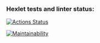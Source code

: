 ### Hexlet tests and linter status:

[![Actions Status](https://github.com/ritailchenko/backend-project-lvl2/workflows/hexlet-check/badge.svg)](https://github.com/ritailchenko/backend-project-lvl2/actions)

[![Maintainability](https://api.codeclimate.com/v1/badges/2a71187e86d393f47215/maintainability)](https://codeclimate.com/github/ritailchenko/backend-project-lvl2/maintainability)
